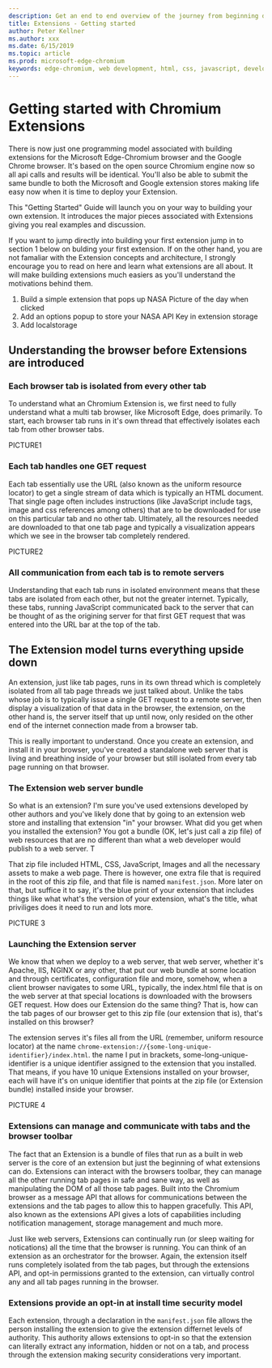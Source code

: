 ```yaml
---
description: Get an end to end overview of the journey from beginning development to packaging of Microsoft Edge extensions.
title: Extensions - Getting started
author: Peter Kellner
ms.author: xxx
ms.date: 6/15/2019
ms.topic: article
ms.prod: microsoft-edge-chromium
keywords: edge-chromium, web development, html, css, javascript, developer, extensions
---
```


# Getting started with Chromium Extensions

There is now just one programming model associated with building extensions for the Microsoft Edge-Chromium browser and the Google Chrome browser. It's based on the open source Chromium engine now so all api calls and results will be identical. You'll also be able to submit the same bundle to both the Microsoft and Google extension stores making life easy now when it is time to deploy your Extension.

This "Getting Started" Guide will launch you on your way to building your own extension.  It introduces the major pieces associated with Extensions giving you real examples and discussion.  

If you want to jump directly into building your first extension jump in to section 1 below on bulding your first extension. If on the other hand, you are not famaliar with the Extension concepts and architecture, I strongly encourage you to read on here and learn what extensions are all about. It will make building extensions much easiers as you'll understand the motivations behind them.

1.  Build a simple extension that pops up NASA Picture of the day when clicked
2.  Add an options popup to store your NASA API Key in extension storage
3.  Add localstorage



## Understanding the browser before Extensions are introduced

### Each browser tab is isolated from every other tab

To understand what an Chromium Extension is, we first need to fully understand what a multi tab browser, like Microsoft Edge, does primarily. To start, each browser tab runs in it's own thread that effectively isolates each tab from other browser tabs.

PICTURE1

### Each tab handles one GET request

Each tab essentially use the URL (also known as the uniform resource locator) to get a single stream of data which is typically an HTML document. That single page often includes instructions (like JavaScript include tags, image and css references among others) that are to be downloaded for use on this particular tab and no other tab. Ultimately, all the resources needed are downloaded to that one tab page and typically a visualization appears which we see in the browser tab completely rendered.

PICTURE2

### All communication from each tab is to remote servers

Understanding that each tab runs in isolated environment means that these tabs are isolated from each other, but not the greater internet.  Typically, these tabs, running JavaScript communicated back to the server that can be thought of as the origining server for that first GET request that was entered into the URL bar at the top of the tab.

## The Extension model turns everything upside down

An extension, just like tab pages, runs in its own thread which is completely isolated from all tab page threads we just talked about. Unlike the tabs whose job is to typically issue a single GET request to a remote server, then display a visualization of that data in the browser, the extension, on the other hand is, the server itself that up until now, only resided on the other end of the internet connection made from a browser tab.

This is really important to understand. Once you create an extension, and install it in your browser, you've created a standalone web server that is living and breathing inside of your browser but still isolated from every tab page running on that browser.

### The Extension web server bundle

So what is an extension? I'm sure you've used extensions developed by other authors and you've likely done that by going to an extension web store and installing that extension "in" your browser.  What did you get when you installed the extension? You got a bundle (OK, let's just call a zip file) of web resources that are no different than what a web developer would publish to a web server.  T

That zip file included HTML, CSS, JavaScript, Images and all the necessary assets to make a web page. There is however, one extra file that is required in the root of this zip file, and that file is named `manifest.json`.  More later on that, but suffice it to say, it's the blue print of your extension that includes things like what what's the version of your extension, what's the title, what priviliges does it need to run and lots more.

PICTURE 3

### Launching the Extension server

We know that when we deploy to a web server, that web server, whether it's Apache, IIS, NGINX or any other, that put our web bundle at some location and through certificates, configuration file and more, somehow, when a client browser navigates to some URL, typically, the index.html file that is on the web server at that special locations is downloaded with the browsers GET request.  How does our Extension do the same thing? That is, how can the tab pages of our browser get to this zip file (our extension that is), that's installed on this browser? 

The extension serves it's files all from the URL (remember, uniform resource locator) at the name `chrome-extension://{some-long-unique-identifier}/index.html`. the name I put in brackets, some-long-unique-identifier is a unique identifier assigned to the extension that you installed.  That means, if you have 10 unique Extensions installed on your browser, each will have it's on unique identifier that points at the zip file (or Extension bundle) installed inside your browser.

PICTURE 4

### Extensions can manage and communicate with tabs and the browser toolbar

The fact that an Extension is a bundle of files that run as a built in web server is the core of an extension but just the beginning of what extensions can do. Extensions can interact with the browsers toolbar, they can manage all the other running tab pages in safe and sane way, as well as manipulating the DOM of all those tab pages.  Built into the Chromium browser as a message API that allows for communications between the extensions and the tab pages to allow this to happen gracefully. This API, also known as the extensions API gives a lots of capabilities including notification management, storage management and much more.

Just like web servers, Extensions can continually run (or sleep waiting for notications) all the time that the browser is running.  You can think of an extension as an orchestrator for the browser.  Again, the extension itself runs completely isolated from the tab pages, but through the extensions API, and opt-in permissions granted to the extension, can virtually control any and all tab pages running in the browser.

### Extensions provide an opt-in at install time security model

Each extension, through a declaration in the `manifest.json` file allows the person installing the extension to give the extension differnet levels of authority. This authority allows extensions to opt-in so that the extension can literally extract any information, hidden or not on a tab, and process through the extension making security considerations very important.









